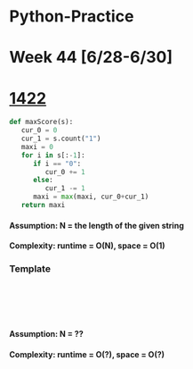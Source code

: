 # Python-Practice

# Week 44 [6/28-6/30]

# [1422](https://leetcode.com/problems/maximum-score-after-splitting-a-string/)
```python
def maxScore(s):
   cur_0 = 0
   cur_1 = s.count("1")
   maxi = 0
   for i in s[:-1]:
      if i == "0":
         cur_0 += 1
      else:
         cur_1 -= 1
      maxi = max(maxi, cur_0+cur_1)
   return maxi
```
#### Assumption: N = the length of the given string
#### Complexity: runtime = O(N), space = O(1)

### Template
# []()
```sql
```

# []()
```python
```
#### Assumption: N = ??
#### Complexity: runtime = O(?), space = O(?) 
